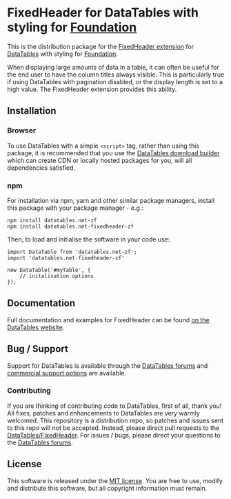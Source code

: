 # FixedHeader for DataTables with styling for [Foundation](https://get.foundation/)

This is the distribution package for the [FixedHeader extension](https://datatables.net/extensions/fixedheader) for [DataTables](https://datatables.net/) with styling for [Foundation](https://get.foundation/).

When displaying large amounts of data in a table, it can often be useful for the end user to have the column titles always visible. This is particularly true if using DataTables with pagination disabled, or the display length is set to a high value. The FixedHeader extension provides this ability.


## Installation

### Browser

To use DataTables with a simple `<script>` tag, rather than using this package, it is recommended that you use the [DataTables download builder](//datatables.net/download) which can create CDN or locally hosted packages for you, will all dependencies satisfied.

### npm

For installation via npm, yarn and other similar package managers, install this package with your package manager - e.g.:

```
npm install datatables.net-zf
npm install datatables.net-fixedheader-zf
```

Then, to load and initialise the software in your code use:

```
import DataTable from 'datatables.net-zf';
import 'datatables.net-fixedheader-zf'

new DataTable('#myTable', {
    // initalisation options
});
```


## Documentation

Full documentation and examples for FixedHeader can be found [on the DataTables website](https://datatables.net/extensions/fixedheader).


## Bug / Support

Support for DataTables is available through the [DataTables forums](//datatables.net/forums) and [commercial support options](//datatables.net/support) are available.

### Contributing

If you are thinking of contributing code to DataTables, first of all, thank you! All fixes, patches and enhancements to DataTables are very warmly welcomed. This repository is a distribution repo, so patches and issues sent to this repo will not be accepted. Instead, please direct pull requests to the [DataTables/FixedHeader](http://github.com/DataTables/FixedHeader). For issues / bugs, please direct your questions to the [DataTables forums](//datatables.net/forums).


## License

This software is released under the [MIT license](//datatables.net/license). You are free to use, modify and distribute this software, but all copyright information must remain.

